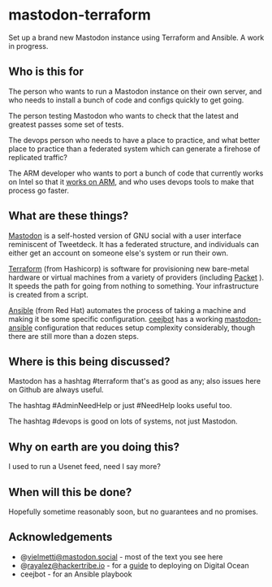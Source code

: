 # mastodon-terraform

Set up a brand new Mastodon instance using Terraform and Ansible. A work in progress.

## Who is this for

The person who wants to run a Mastodon instance on their own server, and
who needs to install a bunch of code and configs quickly to get going.

The person testing Mastodon who wants to check that the latest and greatest
passes some set of tests.

The devops person who needs to have a place to practice, and what better
place to practice than a federated system which can generate a firehose of
replicated traffic?

The ARM developer who wants to port a bunch of code that currently works on
Intel so that it [works on ARM](http://worksonarm.com), and who uses devops
tools to make that process go faster.

## What are these things?

[Mastodon](http://mastodon.social) is a self-hosted version of GNU social with a user interface 
reminiscent of Tweetdeck. It has a federated structure, and individuals
can either get an account on someone else's system or run their own.

[Terraform](https://github.com/hashicorp/terraform) (from Hashicorp) is software for provisioning new bare-metal
hardware or virtual machines from a variety of providers (including [Packet](http://packet.net) ).
It speeds the path for going from nothing to something. Your infrastructure
is created from a script.

[Ansible](https://github.com/ansible/ansible) (from Red Hat) automates
the process of taking a machine and making it be some specific configuration.
[ceejbot](https://github.com/ceejbot) has a working [mastodon-ansible](https://github.com/ceejbot/mastodon-ansible)
configuration that reduces setup complexity considerably, though there are
still more than a dozen steps.

## Where is this being discussed?

Mastodon has a hashtag #terraform that's as good as any; also issues here
on Github are always useful.

The hashtag #AdminNeedHelp or just #NeedHelp looks useful too.

The hashtag #devops is good on lots of systems, not just Mastodon.

## Why on earth are you doing this?

I used to run a Usenet feed, need I say more?

## When will this be done?

Hopefully sometime reasonably soon, but no guarantees and no promises.

## Acknowledgements

* @vielmetti@mastodon.social - most of the text you see here
* @rayalez@hackertribe.io - for a [guide](http://digitalmind.io/post/deploying-mastodon-on-digital-ocean) to deploying on Digital Ocean
* ceejbot - for an Ansible playbook
